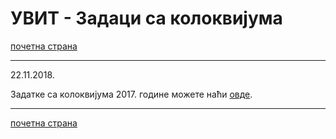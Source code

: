 # УВИТ - Задаци са колоквијума 

[почетна страна](../../README.md)

---

22.11.2018.

Задатке са колоквијума 2017. године можете наћи [овде](uvit_kolokvijum_2017.zip).

---

[почетна страна](../../README.md)